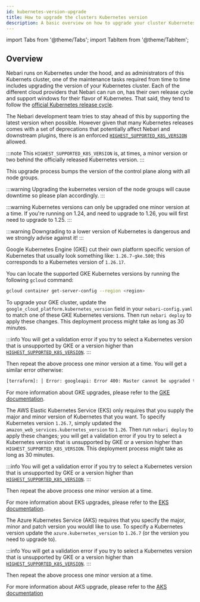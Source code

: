```yaml
---
id: kubernetes-version-upgrade
title: How to upgrade the clusters Kubernetes version
description: A basic overview on how to upgrade your cluster Kubernetes version
---
```


import Tabs from '@theme/Tabs';
import TabItem from '@theme/TabItem';

## Overview

Nebari runs on Kubernetes under the hood, and as administrators of this Kubernets cluster, one of the maintenance tasks required from time to time includes upgrading the version of your Kubernetes cluster. Each of the different cloud providers that Nebari can run on, has their own release cycle and support windows for their flavor of Kubernetes. That said, they tend to follow the [official Kubernetes release cycle](https://kubernetes.io/releases/).

The Nebari development team tries to stay ahead of this by supporting the latest version when possible. However given that many Kubernetes releases comes with a set of deprecations that potentially affect Nebari and downstream plugins, there is an enforced [`HIGHEST_SUPPORTED_K8S_VERSION`](https://github.com/nebari-dev/nebari/blob/91792952b67074b5c15c3b4009bde5926ca4ec6b/src/_nebari/constants.py#L11) allowed.

:::note
This `HIGHEST_SUPPORTED_K8S_VERSION` is, at times, a minor version or two behind the officially released Kubernetes version.
:::

This upgrade process bumps the version of the control plane along with all node groups. 

:::warning
Upgrading the kubernetes version of the node groups will cause downtime so please plan accordingly.
:::

:::warning
Kubernetes versions can only be upgraded one minor version at a time. If you're running on 1.24, and need to upgrade to 1.26, you will first need to upgrade to 1.25.
:::

:::warning
Downgrading to a lower version of Kubernetes is dangerous and we strongly advise against it!
:::

<Tabs>
  
<TabItem label="GCP" value="gcp" default="true">

Google Kubernetes Engine (GKE) cut their own platform specific version of Kubernetes that usually look something like: `1.26.7-gke.500`; this corresponds to a Kubernetes version of `1.26.17`.

You can locate the supported GKE Kubernetes versions by running the following `gcloud` command:

```bash
gcloud container get-server-config --region <region>
```

To upgrade your GKE cluster, update the `google_cloud_platform.kubernetes_version` field in your `nebari-config.yaml` to match one of these GKE Kubernetes versions. Then run `nebari deploy` to apply these changes. This deployment process might take as long as 30 minutes.

:::info
You will get a validation error if you try to select a Kubernetes version that is unsupported by GKE or a version higher than [`HIGHEST_SUPPORTED_K8S_VERSION`](https://github.com/nebari-dev/nebari/blob/91792952b67074b5c15c3b4009bde5926ca4ec6b/src/_nebari/constants.py#L11).
:::

Then repeat the above process one minor version at a time. You will get a similar error otherwise:

```bash
[terraform]: │ Error: googleapi: Error 400: Master cannot be upgraded to "1.26.7-gke.500": cannot upgrade the master more than a minor version at a time.
```

For more information about GKE upgrades, please refer to the [GKE documentation](https://cloud.google.com/kubernetes-engine/docs/how-to/upgrading-a-cluster).

</TabItem>


<TabItem label="AWS" value="aws">

The AWS Elastic Kubernetes Service (EKS) only requires that you supply the major and minor version of Kubernetes that you want. To specify Kubernetes version `1.26.7`, simply updated the `amazon_web_services.kubernetes_version` to `1.26`. Then run `nebari deploy` to apply these changes; you will get a validation error if you try to select a Kubernetes version that is unsupported by GKE or a version higher than `HIGHEST_SUPPORTED_K8S_VERSION`. This deployment process might take as long as 30 minutes.

:::info
You will get a validation error if you try to select a Kubernetes version that is unsupported by GKE or a version higher than [`HIGHEST_SUPPORTED_K8S_VERSION`](https://github.com/nebari-dev/nebari/blob/91792952b67074b5c15c3b4009bde5926ca4ec6b/src/_nebari/constants.py#L11).
:::
    
Then repeat the above process one minor version at a time.

For more information about EKS upgrades, please refer to the [EKS documentation](https://docs.aws.amazon.com/eks/latest/userguide/update-cluster.html).

</TabItem>


<TabItem label="Azure" value="azure">


The Azure Kubernetes Service (AKS) requires that you specify the major, minor and patch version you wouldl like to use. To specify a Kubernetes version update the `azure.kubernetes_version` to `1.26.7` (or the version you need to upgrade to).

:::info
You will get a validation error if you try to select a Kubernetes version that is unsupported by GKE or a version higher than [`HIGHEST_SUPPORTED_K8S_VERSION`](https://github.com/nebari-dev/nebari/blob/91792952b67074b5c15c3b4009bde5926ca4ec6b/src/_nebari/constants.py#L11).
:::

Then repeat the above process one minor version at a time.

For more information about AKS upgrade, please refer to the [AKS documentation](https://learn.microsoft.com/en-us/azure/aks/upgrade-cluster?tabs=azure-cli)

</TabItem>

<TabItem label="Digital Ocean" value="do">

</TabItem>


</Tabs>

